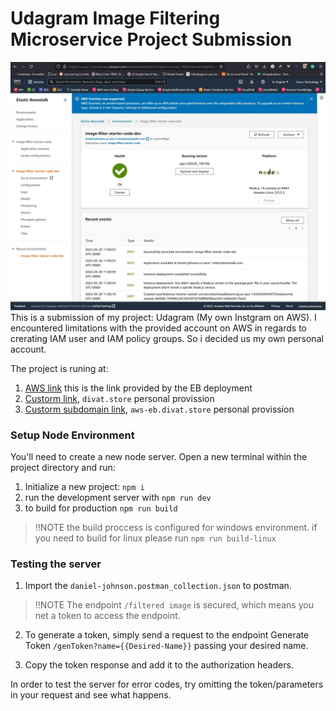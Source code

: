 # Udagram Image Filtering Microservice Project Submission
![eb-deployed](./deployment_screenshot/eb-deployed.jpg)
This is a submission of my project: Udagram (My own Instgram on AWS). 
I encountered limitations with the provided account on AWS in regards to crerating IAM user and IAM policy groups. So i decided us my own personal account.

The project is runing at:
1. [AWS link](http://daniel-johnson.us-east-1.elasticbeanstalk.com/) this is the link provided by the EB deployment
2. [Custorm link](http://divat.store/), ``divat.store`` personal provission
3. [Custorm subdomain link](http://aws-eb.divat.store/), ``aws-eb.divat.store`` personal provission

### Setup Node Environment

You'll need to create a new node server. Open a new terminal within the project directory and run:

1. Initialize a new project: `npm i`
2. run the development server with `npm run dev`
3. to build for production  `npm run build`
> !!NOTE the build proccess is configured for windows environment. if you need to build for linux please run `npm run build-linux`

### Testing the server

1. Import the `daniel-johnson.postman_collection.json` to postman. 
> !!NOTE The endpoint `/filtered image` is secured, which means you net a token to access the endpoint.

2. To generate a token, simply send a request to the endpoint Generate Token `/genToken?name={{Desired-Name}}` passing your desired name.

3. Copy the token response and add it to the authorization headers.

In order to test the server for error codes, try omitting the token/parameters in your request and see what happens.
